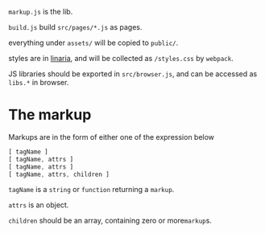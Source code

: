`markup.js` is the lib.

`build.js` build `src/pages/*.js` as pages.

everything under `assets/` will be copied to `public/`. 

styles are in [linaria](https://github.com/callstack/linaria), and will be collected as `/styles.css` by `webpack`.

JS libraries should be exported in `src/browser.js`, and can be accessed as `libs.*` in browser.

# The markup

Markups are in the form of either one of the expression below
```js
[ tagName ]
[ tagName, attrs ]
[ tagName, attrs ]
[ tagName, attrs, children ]
```
`tagName` is a `string` or `function` returning a `markup`.

`attrs` is an object.

`children` should be an array, containing zero or more`markup`s. 
